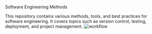 Software Engineering Methods

This repository contains various methods, tools, and best practices for software engineering. It covers topics such as version control, testing, deployment, and project management.
![workflow](https://github.com/<UserName>/<RepositoryName>/actions/workflows/main.yml/badge.svg)